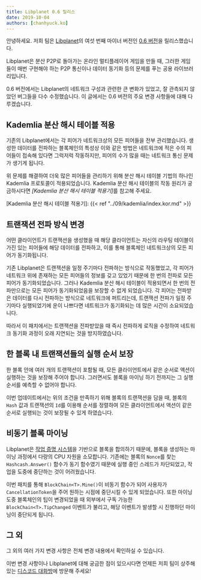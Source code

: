 ```yaml
---
title: Libplanet 0.6 릴리스
date: 2019-10-04
authors: [chanhyuck.ko]
---
```


안녕하세요. 저희 팀은 [Libplanet]의 여섯 번째 마이너 버전인 [0.6 버전][0.6.0]을 릴리스했습니다.

Libplanet은 분산 P2P로 돌아가는 온라인 멀티플레이어 게임을 만들 때, 그러한 게임들이 매번 구현해야 하는 P2P 통신이나 데이터 동기화 등의 문제를 푸는 공용 라이브러리입니다.

0.6 버전에서는 Libplanet의 네트워크 구성과 관련한 큰 변화가 있었고, 잘 관측되지 않았던 버그들을 다수 수정했습니다. 이 글에서는 0.6 버전의 주요 변경 사항들에 대해 다루겠습니다.

[Libplanet]: https://libplanet.io/

Kademlia 분산 해시 테이블 적용
---------------------------
기존의 Libplanet에서는 각 피어가 네트워크상의 모든 피어들을 전부 관리했습니다. 생성한 데이터를 전파하는 블록체인의 특성상 이와 같은 방법은 네트워크에 적은 수의 피어들이 접속해 있다면 그럭저럭 작동하지만, 피어의 수가 많을 때는 네트워크 통신 문제가 생기게 됩니다.

위 문제를 해결하여 더욱 많은 피어들을 관리하기 위해 분산 해시 테이블 기법의 하나인 Kademlia 프로토콜이 적용되었습니다. Kademlia 분산 해시 테이블의 작동 원리가 궁금하시다면 <cite>[Kademlia 분산 해시 테이블 적용기]</cite>를 참고해 주세요.

[Kademlia 분산 해시 테이블 적용기]: {{< ref "../09/kademlia/index.kor.md" >}}


트랜잭션 전파 방식 변경
--------------------
어떤 클라이언트가 트랜잭션을 생성했을 때 해당 클라이언트는 자신의 라우팅 테이블이 가진 있는 피어들에 해당 데이터를 전파하고, 이를 통해 블록체인 네트워크상의 모든 피어가 동기화됩니다.

기존 Libplanet은 트랜잭션을 일정 주기마다 전파하는 방식으로 작동했었고, 각 피어가 네트워크 위에 존재하는 모든 피어들의 정보를 갖고 있었기 때문에 한 번의 전파로 모든 피어가 동기화되었습니다. 그러나 Kademlia 분산 해시 테이블이 적용되면서 한 번의 전파만으로는 모든 피어가 동기화되었음을 보장할 수 없게 되었습니다. 각 피어는 전파받은 데이터를 다시 전파하는 방식으로 네트워크에 퍼트리는데, 트랜잭션 전파가 일정 주기마다 실행되었기에 운이 나쁘다면 네트워크가 동기화되는 데 많은 시간이 소요되었습니다.

따라서 이 패치에서는 트랜잭션을 전파받았을 때 즉시 전파하게 로직을 수정하여 네트워크 동기화 과정이 오래 지연되는 것을 방지하였습니다.


한 블록 내 트랜잭션들의 실행 순서 보장
---------------------------------
한 블록 안에 여러 개의 트랜잭션이 포함될 때, 모든 클라이언트에서 같은 순서로 액션이 실행하는 것을 보장해 주어야 합니다. 그러면서도 블록을 마이닝 하기 전까지는 그 실행 순서를 예측할 수 없어야 합니다.

이번 업데이트에서는 위의 조건을 만족하기 위해 블록의 트랜잭션을 담을 때, 블록의 `Hash` 값과 트랜잭션의 `Id`를 이용해 순서를 정렬하여 모든 클라이언트에서 액션이 같은 순서로 실행되는 것이 보장될 수 있게 하였습니다.


비동기 블록 마이닝
---------------
Libplanet은 [작업 증명 시스템]을 기반으로 블록을 합의하기 때문에, 블록을 생성하는 마이닝 과정에서 다량의 CPU 자원을 소모합니다. 기존에는 블록의 `Nonce`를 찾는 `Hashcash.Answer()` 함수가 동기 함수였기 때문에 실행 중인 스레드가 차단되었고, 작업을 도중에 중단하는 것이 어려웠습니다.

이번 패치를 통해 `BlockChain<T>.Mine()`이 비동기 함수가 되어 사용자가 `CancellationToken`을 주어 원하는 시점에 중단시킬 수 있게 되었습니다. 또한 마이닝 도중 블록체인의 팁이 변경되었을 때 외부에서 구독 가능한 `BlockChain<T>.TipChanged` 이벤트가 불리고, 해당 이벤트가 발생할 시 진행하던 마이닝이 중단되게 됩니다. 

[작업 증명 시스템]: https://ko.wikipedia.org/wiki/%EC%9E%91%EC%97%85_%EC%A6%9D%EB%AA%85_%EC%8B%9C%EC%8A%A4%ED%85%9C

그 외
----

그 외의 여러 가지 변경 사항은 전체 변경 내용에서 확인하실 수 있습니다.

이번 변경 사항이나 Libplanet에 대해 궁금한 점이 있으시다면 언제든 저희 팀이 상주해 있는 [디스코드 대화방]에 방문해 주세요!


[0.6.0]: https://github.com/planetarium/libplanet/releases/tag/0.6.0
[디스코드 대화방]: https://discord.gg/ue9fgc3
